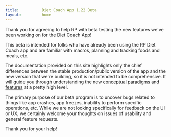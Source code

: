 ```yaml
---
title:          Diet Coach App 1.22 Beta
layout:         home
---
```


Thank you for agreeing to help RP with beta testing the new features we've been working on for the Diet Coach App!

This beta is intended for folks who have already been using the RP Diet Coach app and are familiar with macros, planning and tracking foods and meals, etc.

The documentation provided on this site highlights only the chief differences between the stable production/public version of the app and the new version that we're building, so it is not intended to be comprehensive. It will guide you through understanding the new [conceptual paradigms](/concepts/) and [features](/features/) at a pretty high level.

The primary purpose of our beta program is to uncover bugs related to things like app crashes, app freezes, inability to perform specific operations, etc. While we are not looking specifically for feedback on the UI or UX, we certainly welcome your thoughts on issues of usability and general feature requests.

Thank you for your help!